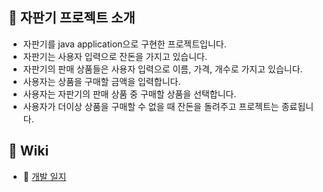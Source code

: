 ## 🙉 자판기 프로젝트 소개
- 자판기를 java application으로 구현한 프로젝트입니다.
- 자판기는 사용자 입력으로 잔돈을 가지고 있습니다.
- 자판기의 판매 상품들은 사용자 입력으로 이름, 가격, 개수로 가지고 있습니다.
- 사용자는 상품을 구매할 금액을 입력합니다.
- 사용자는 자판기의 판매 상품 중 구매할 상품을 선택합니다.
- 사용자가 더이상 상품을 구매할 수 없을 때 잔돈을 돌려주고 프로젝트는 종료됩니다.

## 🧐 Wiki
- 📝 [개발 일지](https://github.com/tonic523/java-vendingmachine-precourse/wiki/%EA%B0%9C%EB%B0%9C-%EC%9D%BC%EC%A7%80)
